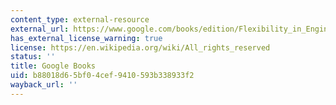 ```yaml
---
content_type: external-resource
external_url: https://www.google.com/books/edition/Flexibility_in_Engineering_Design/pKjnnqilr3EC?hl=en&gbpv=1
has_external_license_warning: true
license: https://en.wikipedia.org/wiki/All_rights_reserved
status: ''
title: Google Books
uid: b88018d6-5bf0-4cef-9410-593b338933f2
wayback_url: ''
---
```

